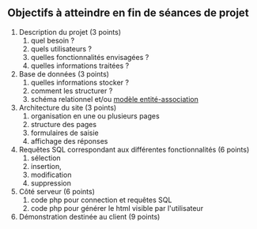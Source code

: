 ## Objectifs à atteindre en fin de séances de projet
1. Description du projet (3 points)
    1. quel besoin ? 
    2. quels utilisateurs ? 
    3. quelles fonctionnalités envisagées ? 
    4. quelles informations traitées ? 
2. Base de données (3 points)
    1. quelles informations stocker ? 
    2. comment les structurer ? 
    3. schéma relationnel et/ou [modèle entité-association](https://dbconcept.tuxfamily.org/online/index.html)
3. Architecture du site (3 points) 
    1. organisation en une ou plusieurs pages
    2. structure des pages
    3. formulaires de saisie
    4. affichage des réponses
4. Requêtes SQL correspondant aux différentes fonctionnalités (6 points)
    1. sélection
    2. insertion, 
    3. modification 
    4. suppression
5. Côté serveur (6 points)
    1. code php pour connection et requêtes SQL
    2. code php pour générer le html visible par l'utilisateur
6. Démonstration destinée au client (9 points)

